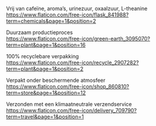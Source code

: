 Vrij van cafeïne, aroma’s, urinezuur, oxaalzuur, L-theanine <br>
https://www.flaticon.com/free-icon/flask_841988?term=chemicals&page=1&position=2

Duurzaam productieproces <br>
https://www.flaticon.com/free-icon/green-earth_3095070?term=plant&page=1&position=16 

100% recyclebare verpakking <br>
https://www.flaticon.com/free-icon/recycle_2907282?term=plant&page=1&position=2
	
Verpakt onder beschermende atmosfeer <br>
https://www.flaticon.com/free-icon/shop_860810?term=store&page=1&position=12

Verzonden met een klimaatneutrale verzendservice <br>
https://www.flaticon.com/free-icon/delivery_709790?term=travel&page=1&position=1



